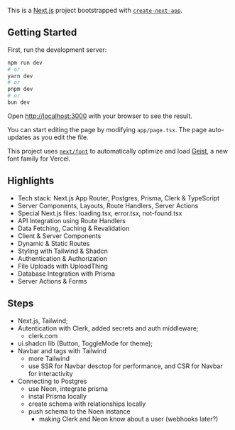 This is a [Next.js](https://nextjs.org) project bootstrapped with [`create-next-app`](https://nextjs.org/docs/app/api-reference/cli/create-next-app).

## Getting Started

First, run the development server:

```bash
npm run dev
# or
yarn dev
# or
pnpm dev
# or
bun dev
```

Open [http://localhost:3000](http://localhost:3000) with your browser to see the result.

You can start editing the page by modifying `app/page.tsx`. The page auto-updates as you edit the file.

This project uses [`next/font`](https://nextjs.org/docs/app/building-your-application/optimizing/fonts) to automatically optimize and load [Geist](https://vercel.com/font), a new font family for Vercel.

## Highlights
- Tech stack: Next.js App Router, Postgres, Prisma, Clerk & TypeScript
- Server Components, Layouts, Route Handlers, Server Actions
- Special Next.js files: loading.tsx, error.tsx, not-found.tsx
- API Integration using Route Handlers
- Data Fetching, Caching & Revalidation
- Client & Server Components
- Dynamic & Static Routes
- Styling with Tailwind & Shadcn
- Authentication & Authorization
- File Uploads with UploadThing
- Database Integration with Prisma
- Server Actions & Forms

## Steps
- Next.js, Tailwind;
- Autentication with Clerk, added secrets and auth middleware;
    - clerk.com
- ui.shadcn lib (Button, ToggleMode for theme);
- Navbar and tags with Tailwind
    - more Tailwind
    - use SSR for Navbar desctop for performance, and CSR for Navbar for interactivity
- Connecting to Postgres
    - use Neon, integrate prisma
    - instal Prisma locally
    - create schema with relationships locally
    - push schema to the Noen instance
        - making Clerk and Neon know about a user (webhooks later?)

